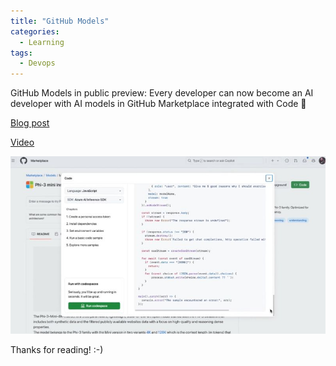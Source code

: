 ```yaml
---
title: "GitHub Models"
categories:
  - Learning
tags:
  - Devops
---
```


GitHub Models in public preview: Every developer can now become an AI developer with AI models in GitHub Marketplace integrated with Code 🎉

[Blog post](https://github.blog/news-insights/product-news/introducing-github-models/)

[Video](https://www.youtube.com/watch?v=WiBB8Lsgl7I)

![img](../assets/images/2024-08-30-github-models.jpg)

Thanks for reading! :-)
